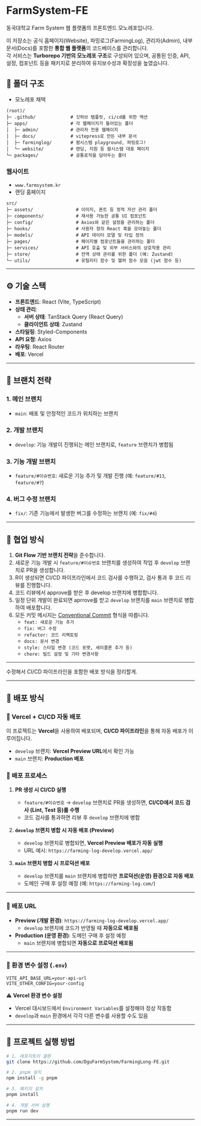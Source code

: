 # FarmSystem-FE
동국대학교 Farm System 웹 플랫폼의 프론트엔드 모노레포입니다.

이 저장소는 공식 홈페이지(Website), 파밍로그(FarmingLog), 관리자(Admin), 내부 문서(Docs)를 포함한 **통합 웹 플랫폼**의 코드베이스를 관리합니다.  
각 서비스는 **Turborepo 기반의 모노레포 구조**로 구성되어 있으며, 공통된 인증, API, 설정, 컴포넌트 등을 패키지로 분리하여 유지보수성과 확장성을 높였습니다.


## 📁 폴더 구조
- 모노레포 채택
```
(root)/
├─ .github/             # 깃허브 탬플릿, ci/cd를 위한 액션
├─ apps/                # 각 웹페이지가 들어있는 폴더
│  ├─ admin/            # 관리자 전용 웹페이지
│  ├─ docs/             # vitepress로 만든 내부 문서
│  ├─ farminglog/       # 팜시스템 playground, 파밍로그!
│  └─ website/          # 랜딩, 지원 등 팜시스템 대표 페이지
└─ packages/            # 공통로직을 담아두는 폴더
```

### 웹사이트
- `www.farmsystem.kr`
- 랜딩 홈페이지
```
src/
├─ assets/                # 이미지, 폰트 등 정적 자산 관리 폴더
├─ components/            # 재사용 가능한 공통 UI 컴포넌트
├─ config/                # Axios와 같은 설정을 관리하는 폴더
├─ hooks/                 # 사용자 정의 React 훅을 모아놓는 폴더
├─ models/                # API 데이터 모델 및 타입 정의
├─ pages/                 # 페이지별 컴포넌트들을 관리하는 폴더
├─ services/              # API 호출 및 외부 서비스와의 상호작용 관리
├─ store/                 # 전역 상태 관리를 위한 폴더 (예: Zustand)
└─ utils/                 # 유틸리티 함수 및 헬퍼 함수 모음 (jwt 함수 등)

```

---

## ⚙️ 기술 스택

- **프론트엔드**: React (Vite, TypeScript)
- **상태 관리**:
  - **서버 상태**: TanStack Query (React Query)
  - **클라이언트 상태**: Zustand
- **스타일링**: Styled-Components
- **API 요청**: Axios
- **라우팅**: React Router
- **배포**: Vercel

---

## 📌 브랜치 전략

### 1. **메인 브랜치**

- `main`: 배포 및 안정적인 코드가 위치하는 브랜치

### 2. **개발 브랜치**

- `develop`: 기능 개발이 진행되는 메인 브랜치로, `feature` 브랜치가 병합됨

### 3. **기능 개발 브랜치**

- `feature/#이슈번호`: 새로운 기능 추가 및 개발 진행 (예: `feature/#13`, `feature/#7`)

### 4. **버그 수정 브랜치**

- `fix/`: 기존 기능에서 발생한 버그를 수정하는 브랜치 (예: `fix/#4`)

---

## 👥 협업 방식

1. **Git Flow 기반 브랜치 전략**을 준수합니다.
2. 새로운 기능 개발 시 `feature/#이슈번호` 브랜치를 생성하여 작업 후 `develop` 브랜치로 PR을 생성합니다.
3. R이 생성되면 CI/CD 파이프라인에서 코드 검사를 수행하고, 검사 통과 후 코드 리뷰를 진행합니다.
4. 코드 리뷰에서 approve를 받은 후 develop 브랜치에 병합합니다.
5. 일정 단위 개발이 완료되면 aprrove를 받고 `develop` 브랜치를 `main` 브랜치로 병합하여 배포합니다.
6. 모든 커밋 메시지는 [Conventional Commit](https://www.conventionalcommits.org/en/v1.0.0/) 형식을 따릅니다.
   - `feat: 새로운 기능 추가`
   - `fix: 버그 수정`
   - `refactor: 코드 리팩토링`
   - `docs: 문서 변경`
   - `style: 스타일 변경 (코드 포맷, 세미콜론 추가 등)`
   - `chore: 빌드 설정 및 기타 변경사항`

---

수정해서 CI/CD 파이프라인을 포함한 배포 방식을 정리할게.

---

## 🚀 배포 방식

### 📍 Vercel + CI/CD 자동 배포

이 프로젝트는 **Vercel**을 사용하여 배포되며, **CI/CD 파이프라인**을 통해 자동 배포가 이루어집니다.

- `develop` 브랜치: **Vercel Preview URL**에서 확인 가능
- `main` 브랜치: **Production 배포**

### 📌 배포 프로세스

1. **PR 생성 시 CI/CD 실행**

   - `feature/#이슈번호` → `develop` 브랜치로 PR을 생성하면, **CI/CD에서 코드 검사 (Lint, Test 등)를 수행**
   - 코드 검사를 통과하면 리뷰 후 `develop` 브랜치에 병합

2. **`develop` 브랜치 병합 시 자동 배포 (Preview)**

   - `develop` 브랜치로 병합되면, **Vercel Preview 배포가 자동 실행**
   - URL 예시: `https://farming-log-develop.vercel.app/`

3. **`main` 브랜치 병합 시 프로덕션 배포**
   - `develop` 브랜치를 `main` 브랜치에 병합하면 **프로덕션(운영) 환경으로 자동 배포**
   - 도메인 구매 후 설정 예정 (예: `https://farming-log.com/`)

---

### 📌 배포 URL

- **Preview (개발 환경)**: `https://farming-log-develop.vercel.app/`
  - `develop` 브랜치에 코드가 반영될 때 **자동으로 배포됨**
- **Production (운영 환경)**: 도메인 구매 후 설정 예정
  - `main` 브랜치에 병합되면 **자동으로 프로덕션 배포됨**

---

### 🔧 환경 변수 설정 (`.env`)

```env
VITE_API_BASE_URL=your-api-url
VITE_OTHER_CONFIG=your-config
```

⚠ **Vercel 환경 변수 설정**

- Vercel 대시보드에서 `Environment Variables`를 설정해야 정상 작동함
- `develop`과 `main` 환경에서 각각 다른 변수를 사용할 수도 있음

---

## 📢 프로젝트 실행 방법

```bash
# 1. 레포지토리 클론
git clone https://github.com/DguFarmSystem/FarmingLong-FE.git

# 2. pnpm 설치
npm install -g pnpm

# 3. 패키지 설치
pnpm install

# 4. 개발 서버 실행
pnpm run dev
```

---
